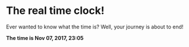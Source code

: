# The real time clock!

Ever wanted to know what the time is? Well, your journey is about to end!

**The time is Nov 07, 2017, 23:05**